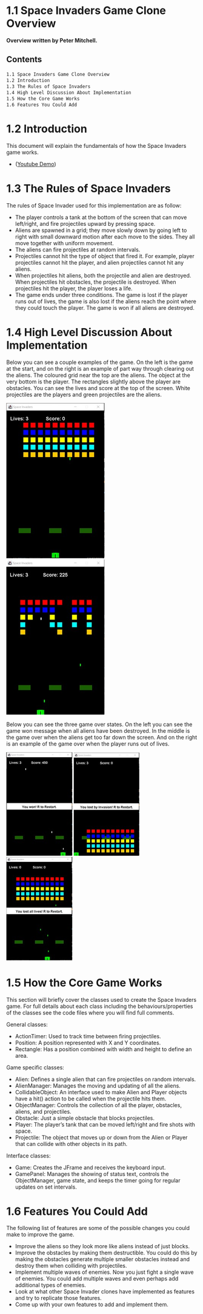 # 1.1 Space Invaders Game Clone Overview

**Overview written by Peter Mitchell.**

## Contents

```
1.1 Space Invaders Game Clone Overview 
1.2 Introduction 
1.3 The Rules of Space Invaders
1.4 High Level Discussion About Implementation 
1.5 How the Core Game Works 
1.6 Features You Could Add
```
# 1.2 Introduction

This document will explain the fundamentals of how the Space Invaders game works. 

- ([Youtube Demo](https://youtu.be/LGGnLAnUXvg))

# 1.3 The Rules of Space Invaders

The rules of Space Invader used for this implementation are as follow:

- The player controls a tank at the bottom of the screen that can move left/right, and fire
    projectiles upward by pressing space.
- Aliens are spawned in a grid; they move slowly down by going left to right with small
    downward motion after each move to the sides. They all move together with uniform
    movement.
- The aliens can fire projectiles at random intervals.
- Projectiles cannot hit the type of object that fired it. For example, player projectiles cannot hit
    the player, and alien projectiles cannot hit any aliens.
- When projectiles hit aliens, both the projectile and alien are destroyed. When projectiles hit
    obstacles, the projectile is destroyed. When projectiles hit the player, the player loses a life.
- The game ends under three conditions. The game is lost if the player runs out of lives, the
    game is also lost if the aliens reach the point where they could touch the player. The game is
    won if all aliens are destroyed.

# 1.4 High Level Discussion About Implementation

Below you can see a couple examples of the game. On the left is the game at the start, and on the
right is an example of part way through clearing out the aliens. The coloured grid near the top are the
aliens. The object at the very bottom is the player. The rectangles slightly above the player are
obstacles. You can see the lives and score at the top of the screen. White projectiles are the players
and green projectiles are the aliens.

<img src="./images/Picture1.jpg"> <img src="./images/Picture2.jpg">

Below you can see the three game over states. On the left you can see the game won message when
all aliens have been destroyed. In the middle is the game over when the aliens get too far down the
screen. And on the right is an example of the game over when the player runs out of lives.

<img src="./images/Picture3.jpg"> <img src="./images/Picture4.jpg"> <img src="./images/Picture5.jpg">

# 1.5 How the Core Game Works

This section will briefly cover the classes used to create the Space Invaders game. For full details about
each class including the behaviours/properties of the classes see the code files where you will find full
comments.

General classes:

- ActionTimer: Used to track time between firing projectiles.
- Position: A position represented with X and Y coordinates.
- Rectangle: Has a position combined with width and height to define an area.

Game specific classes:

- Alien: Defines a single alien that can fire projectiles on random intervals.
- AlienManager: Manages the moving and updating of all the aliens.
- CollidableObject: An interface used to make Alien and Player objects have a hit() action to be
    called when the projectile hits them.
- ObjectManager: Controls the collection of all the player, obstacles, aliens, and projectiles.
- Obstacle: Just a simple obstacle that blocks projectiles.
- Player: The player’s tank that can be moved left/right and fire shots with space.
- Projectile: The object that moves up or down from the Alien or Player that can collide with
    other objects in its path.

Interface classes:

- Game: Creates the JFrame and receives the keyboard input.
- GamePanel: Manages the showing of status text, controls the ObjectManager, game state,
    and keeps the timer going for regular updates on set intervals.

# 1.6 Features You Could Add

The following list of features are some of the possible changes you could make to improve the game.

- Improve the aliens so they look more like aliens instead of just blocks.
- Improve the obstacles by making them destructible. You could do this by making the obstacles
    generate multiple smaller obstacles instead and destroy them when colliding with projectiles.
- Implement multiple waves of enemies. Now you just fight a single wave of enemies. You could
    add multiple waves and even perhaps add additional types of enemies.
- Look at what other Space Invader clones have implemented as features and try to replicate
    those features.
- Come up with your own features to add and implement them.


